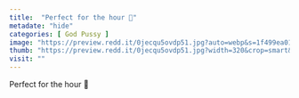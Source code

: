 ```yaml
---
title:  "Perfect for the hour 💋"
metadate: "hide"
categories: [ God Pussy ]
image: "https://preview.redd.it/0jecqu5ovdp51.jpg?auto=webp&s=1f499ea0140ab69514f2f05d6a38a82ac6c10027"
thumb: "https://preview.redd.it/0jecqu5ovdp51.jpg?width=320&crop=smart&auto=webp&s=194f0c3762dfa1ad34b1771e195c2c09fbbf265e"
visit: ""
---
```

Perfect for the hour 💋
